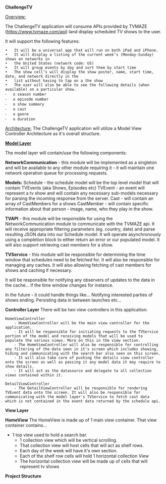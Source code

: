 <b>ChallengeTV</b>

<u>Overview:</u>

The ChallengeTV application will consume APIs provided by TVMAZE (https://www.tvmaze.com/api) land display scheduled TV shows to the user.

It will support the following features:

	•	It will be a universal app that will run on both iPad and iPhone.
	•	It will display a listing of the current week’s (Monday-Sunday) shows on networks in
	•	the United States (network code: US)
	•	It will group events by day and sort them by start time
	•	The show cell’s will display the show poster, name, start time, date, and network directly in the
	•	list without having to tap on a the show
	•	The user will also be able to see the following details (when available) on a particular show.
	⁃	o season number
	⁃	o episode number
	⁃	o show summary
	⁃	o cast
	⁃	o genre
	⁃	o duration

<u>Architecture:</u>
The ChallengeTV application will utilize a Model View Controller Architecture as it's overall structure.


<b><u>Model Layer</u></b>

The model layer will contain/use the following components:

<b>NetworkCommunication</b> - this module will be implemented as a singleton and will be available to any other module requiring it - it will maintain one network operation queue for processing requests.

<b>Models:</b>
Schedule - the schedule model will be the top level model that will contain TVEvents (aka Shows, Episodes etc)
TVEvent - an event will represent a tv show and will contain any necessary sub-models necessary for parsing the incoming response from the server.
Cast - will contain an array of CastMembers for a shows
CastMember - will contain specific information about that person - image, name, who they play in the show.

<b>TVAPI</b> - this module will be responsible for using the NetworkCommunication module to communicate with the TVMAZE api. It will receive appropriate filtering parameters (eg. country, date) and parse resulting JSON data into our Schedule model. It will operate asynchronously using a completion block to either return an error or our populated model. It will also support retrieving cast members for a show.

<b>TVService</b>  - this module will be responsible for determining the time window that schedules need to be fetched for. It will also be responsible for managing any caches. It will also allowing fetching of cast members for shows and caching if necessary.

It will be responsible for notifying any observers of updates to the data in the cache… if the time window changes for instance.

In the future - it could handle things like…
Notifying interested parties of shows ending.
Persisting data in between launches etc…

<b>Controller Layer</b>
There will be two view controllers in this application:

	HomeViewController
		- HomeViewController will be the main view controller for the application.
		- It will be responsible for initiating requests to the TVService portion of the model and receiving models that will be used to populate the various views. More on this in the view section.
		- The HomeViewController will also be responsible for controlling any filtering of the data seen in it's screen which includes showing, hiding and communicating with the search bar also seen on this screen.
		- It will also take care of pushing the details view controller onto the screen as well as passing it any model data it may require to show details.
		- It will act as the datasource and delegate to all collection views contained within it.

	DetailViewController
		- The DetailViewController will be responsible for rendering TVEvent data onto the screen. It will also be responsible for communicating with the model layer's TVService to fetch cast data which is not contained in the event data returned by the schedule api.

<b> View Layer </b>

<b>HomeView</b>
The HomeView is made up of 1 main view container.
That view container contains...
  - 1 top view used to hold a search bar.
	- 1 collection view which will be vertical scrolling.
	- That collection view will host cells that will act as shelf rows.
	- Each day of the week will have it's own section.
	- Each of the shelf row cells will hold 1 horizontal collection View
	- The horizontal collection view will be made up of cells that will represent tv shows

<b>Project Structure<b>
